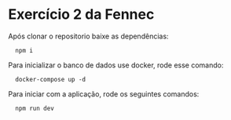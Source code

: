 # Exercício 2 da Fennec

Após clonar o repositorio baixe as dependências:
```shell
  npm i
```

Para inicializar o banco de dados use docker, rode esse comando:
```shell
  docker-compose up -d
```

Para iniciar com a aplicação, rode os seguintes comandos:
```shell
  npm run dev
```
